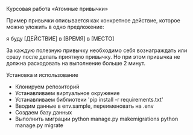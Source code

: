 Курсовая работа «Атомные привычки»

Пример привычки описывается как конкретное действие, которое можно уложить в одно предложение:

я буду [ДЕЙСТВИЕ] в [ВРЕМЯ] в [МЕСТО]

За каждую полезную привычку необходимо себя вознаграждать или сразу после делать приятную привычку. Но при этом привычка не должна расходовать на выполнение больше 2 минут.


Установка и использование

- Клонируем репозиторий
- Устанавливаем виртуальное окружение
- Устанавливаем библиотеки 'pip install -r requirements.txt'
- Вводим данные в env.sample, переименовать на .env
- Создаем базу данных 
- Выполнить миграции
    python manage.py makemigrations
    python manage.py migrate
